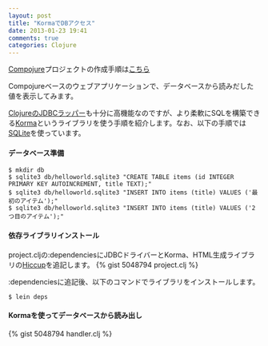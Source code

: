 ```yaml
---
layout: post
title: "KormaでDBアクセス"
date: 2013-01-23 19:41
comments: true
categories: Clojure
---
```

[Compojure](https://github.com/weavejester/compojure)プロジェクトの作成手順は[こちら](/blog/2013/01/23/create-compojure-project/)

Compojureベースのウェブアプリケーションで、データベースから読みだした値を表示してみます。

[ClojureのJDBCラッパー](http://clojure.github.com/java.jdbc/)も十分に高機能なのですが、より柔軟にSQLを構築できる[Korma](https://github.com/korma/Korma)というライブラリを使う手順を紹介します。なお、以下の手順では[SQLite](http://www.sqlite.org/)を使っています。

#### データベース準備
```
$ mkdir db
$ sqlite3 db/helloworld.sqlite3 "CREATE TABLE items (id INTEGER PRIMARY KEY AUTOINCREMENT, title TEXT);"
$ sqlite3 db/helloworld.sqlite3 "INSERT INTO items (title) VALUES ('最初のアイテム');"
$ sqlite3 db/helloworld.sqlite3 "INSERT INTO items (title) VALUES ('2つ目のアイテム');"
```

#### 依存ライブラリインストール
project.cljの:dependenciesにJDBCドライバーとKorma、HTML生成ライブラリの[Hiccup](https://github.com/weavejester/hiccup)を追記します。
{% gist 5048794 project.clj %}

:dependenciesに追記後、以下のコマンドでライブラリをインストールします。
```
$ lein deps
```

#### Kormaを使ってデータベースから読み出し
{% gist 5048794 handler.clj %}